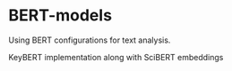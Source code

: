 # BERT-models
Using BERT configurations for text analysis.

KeyBERT implementation along with SciBERT embeddings
